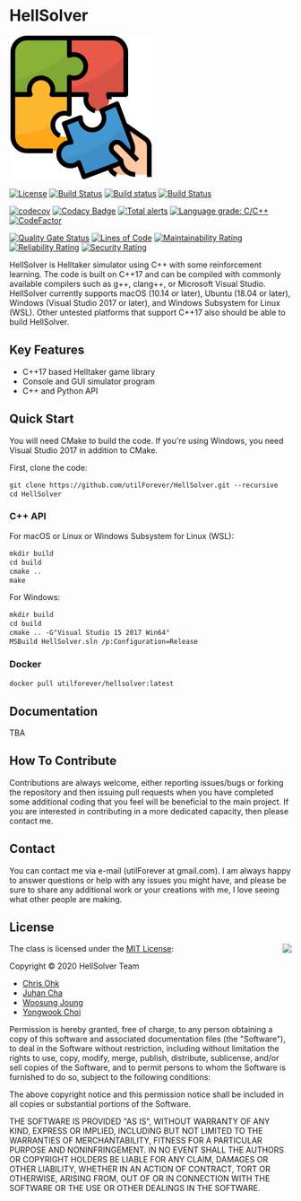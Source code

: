 # HellSolver

<img src="./Medias/Logos/Logo.png" width=256 height=256 />

[![License](https://img.shields.io/badge/Licence-MIT-blue.svg)](https://github.com/utilForever/HellSolver/blob/master/LICENSE) [![Build Status](https://travis-ci.com/utilForever/HellSolver.svg?branch=master)](https://travis-ci.com/utilForever/HellSolver) [![Build status](https://ci.appveyor.com/api/projects/status/h1tivpv0jbwvssli/branch/master?svg=true)](https://ci.appveyor.com/project/utilForever/hellsolver/branch/master) [![Build Status](https://utilforever.visualstudio.com/HellSolver/_apis/build/status/utilForever.HellSolver?branchName=master)](https://utilforever.visualstudio.com/HellSolver/_build/latest?definitionId=17&branchName=master)

[![codecov](https://codecov.io/gh/utilForever/HellSolver/branch/master/graph/badge.svg)](https://codecov.io/gh/utilForever/HellSolver)
[![Codacy Badge](https://app.codacy.com/project/badge/Grade/dcd0a8f211bb46bfb50cec2ef369c024)](https://www.codacy.com/manual/utilForever/HellSolver?utm_source=github.com&amp;utm_medium=referral&amp;utm_content=utilForever/HellSolver&amp;utm_campaign=Badge_Grade)
[![Total alerts](https://img.shields.io/lgtm/alerts/g/utilForever/HellSolver.svg?logo=lgtm&logoWidth=18)](https://lgtm.com/projects/g/utilForever/HellSolver/alerts/)
[![Language grade: C/C++](https://img.shields.io/lgtm/grade/cpp/g/utilForever/HellSolver.svg?logo=lgtm&logoWidth=18)](https://lgtm.com/projects/g/utilForever/HellSolver/context:cpp)
[![CodeFactor](https://www.codefactor.io/repository/github/utilforever/HellSolver/badge)](https://www.codefactor.io/repository/github/utilforever/HellSolver)

[![Quality Gate Status](https://sonarcloud.io/api/project_badges/measure?project=HellSolver&metric=alert_status)](https://sonarcloud.io/dashboard?id=HellSolver) [![Lines of Code](https://sonarcloud.io/api/project_badges/measure?project=HellSolver&metric=ncloc)](https://sonarcloud.io/dashboard?id=HellSolver) [![Maintainability Rating](https://sonarcloud.io/api/project_badges/measure?project=HellSolver&metric=sqale_rating)](https://sonarcloud.io/dashboard?id=HellSolver) [![Reliability Rating](https://sonarcloud.io/api/project_badges/measure?project=HellSolver&metric=reliability_rating)](https://sonarcloud.io/dashboard?id=HellSolver) [![Security Rating](https://sonarcloud.io/api/project_badges/measure?project=HellSolver&metric=security_rating)](https://sonarcloud.io/dashboard?id=HellSolver)

HellSolver is Helltaker simulator using C++ with some reinforcement learning. The code is built on C++17 and can be compiled with commonly available compilers such as g++, clang++, or Microsoft Visual Studio. HellSolver currently supports macOS (10.14 or later), Ubuntu (18.04 or later), Windows (Visual Studio 2017 or later), and Windows Subsystem for Linux (WSL). Other untested platforms that support C++17 also should be able to build HellSolver.

## Key Features

  * C++17 based Helltaker game library
  * Console and GUI simulator program
  * C++ and Python API

## Quick Start

You will need CMake to build the code. If you're using Windows, you need Visual Studio 2017 in addition to CMake.

First, clone the code:

```
git clone https://github.com/utilForever/HellSolver.git --recursive
cd HellSolver
```

### C++ API

For macOS or Linux or Windows Subsystem for Linux (WSL):

```
mkdir build
cd build
cmake ..
make
```

For Windows:

```
mkdir build
cd build
cmake .. -G"Visual Studio 15 2017 Win64"
MSBuild HellSolver.sln /p:Configuration=Release
```

### Docker

```
docker pull utilforever/hellsolver:latest
```

## Documentation

TBA

## How To Contribute

Contributions are always welcome, either reporting issues/bugs or forking the repository and then issuing pull requests when you have completed some additional coding that you feel will be beneficial to the main project. If you are interested in contributing in a more dedicated capacity, then please contact me.

## Contact

You can contact me via e-mail (utilForever at gmail.com). I am always happy to answer questions or help with any issues you might have, and please be sure to share any additional work or your creations with me, I love seeing what other people are making.

## License

<img align="right" src="http://opensource.org/trademarks/opensource/OSI-Approved-License-100x137.png">

The class is licensed under the [MIT License](http://opensource.org/licenses/MIT):

Copyright &copy; 2020 HellSolver Team

  * [Chris Ohk](http://www.github.com/utilForever)
  * [Juhan Cha](https://github.com/hanchaa)
  * [Woosung Joung](https://github.com/mung3477)
  * [Yongwook Choi](https://github.com/hyp3rflow)

Permission is hereby granted, free of charge, to any person obtaining a copy of this software and associated documentation files (the "Software"), to deal in the Software without restriction, including without limitation the rights to use, copy, modify, merge, publish, distribute, sublicense, and/or sell copies of the Software, and to permit persons to whom the Software is furnished to do so, subject to the following conditions:

The above copyright notice and this permission notice shall be included in all copies or substantial portions of the Software.

THE SOFTWARE IS PROVIDED "AS IS", WITHOUT WARRANTY OF ANY KIND, EXPRESS OR IMPLIED, INCLUDING BUT NOT LIMITED TO THE WARRANTIES OF MERCHANTABILITY, FITNESS FOR A PARTICULAR PURPOSE AND NONINFRINGEMENT. IN NO EVENT SHALL THE AUTHORS OR COPYRIGHT HOLDERS BE LIABLE FOR ANY CLAIM, DAMAGES OR OTHER LIABILITY, WHETHER IN AN ACTION OF CONTRACT, TORT OR OTHERWISE, ARISING FROM, OUT OF OR IN CONNECTION WITH THE SOFTWARE OR THE USE OR OTHER DEALINGS IN THE SOFTWARE.
